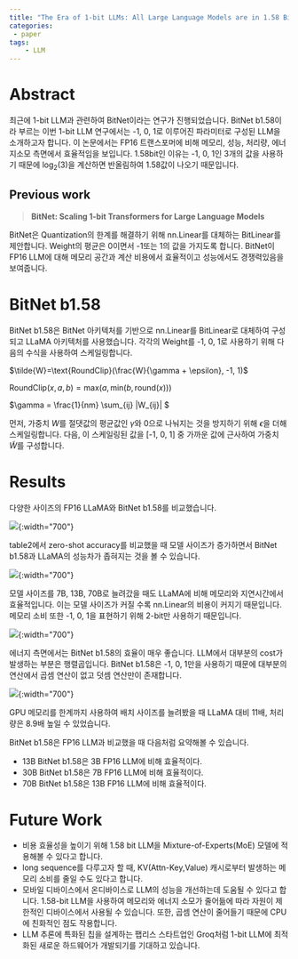 ```yaml
---
title: "The Era of 1-bit LLMs: All Large Language Models are in 1.58 Bits"
categories:
 - paper
tags:
    - LLM
---
```

# Abstract

최근에 1-bit LLM과 관련하여 BitNet이라는 연구가 진행되었습니다. BitNet b1.58이라 부르는 이번 1-bit LLM 연구에서는 -1, 0, 1로 이루어진 파라미터로 구성된 LLM을 소개하고자 합니다. 이 논문에서는 FP16 트랜스포머에 비해 메모리, 성능, 처리량, 에너지소모 측면에서 효율적임을 보입니다. 1.58bit인 이유는 -1, 0, 1인 3개의 값을 사용하기 때문에 $\text{log}_2(3)$을 계산하면 반올림하여 1.58값이 나오기 때문입니다.

## Previous work

> **BitNet: Scaling 1-bit Transformers for Large Language Models**
> 

BitNet은 Quantization의 한계를 해결하기 위해 nn.Linear를 대체하는 BitLinear를 제안합니다. Weight의 평균은 0이면서 -1또는 1의 값을 가지도록 합니다. BitNet이 FP16 LLM에 대해 메모리 공간과 계산 비용에서 효율적이고 성능에서도 경쟁력있음을 보여줍니다.

# BitNet b1.58

BitNet b1.58은 BitNet 아키텍처를 기반으로 nn.Linear를 BitLinear로 대체하여 구성되고 LLaMA 아키텍처를 사용했습니다. 각각의 Weight를 -1, 0, 1로 사용하기 위해 다음의 수식을 사용하여 스케일링합니다.

$\tilde{W}=\text{RoundClip}(\frac{W}{\gamma + \epsilon}, -1, 1)$

$\text{RoundClip}(x,a,b)=\text{max}(a,\text{min}(b,\text{round}(x)))$

$\gamma = \frac{1}{nm} \sum_{ij} \|W_{ij}\| $

먼저, 가중치 $W$를 절댓값의 평균값인 $\gamma$와 0으로 나눠지는 것을 방지하기 위해 $\epsilon$을 더해 스케일링합니다. 다음, 이 스케일링된 값을 [-1, 0, 1] 중 가까운 값에 근사하여 가중치 $\tilde{W}$를 구성합니다.

# Results

다양한 사이즈의 FP16 LLaMA와 BitNet b1.58를 비교했습니다. 

![](https://lh3.google.com/u/0/d/1xTIvsHMX7CRQMGZKmifvOO9GK_TbLVJr){:width="700"}    

table2에서 zero-shot accuracy를 비교했을 때 모델 사이즈가 증가하면서 BitNet b1.58과 LLaMA의 성능차가 좁혀지는 것을 볼 수 있습니다.

![](https://lh3.google.com/u/0/d/154-I-VBHdK545N6wz1gk3FfIOetHiOi9){:width="700"}    

모델 사이즈를 7B, 13B, 70B로 늘려갔을 때도 LLaMA에 비해 메모리와 지연시간에서 효율적입니다. 이는 모델 사이즈가 커질 수록 nn.Linear의 비용이 커지기 때문입니다. 메모리 소비 또한 -1, 0, 1을 표현하기 위해 2-bit만 사용하기 때문입니다.

![](https://lh3.google.com/u/0/d/1Lc2cVNo5wzHsJV7OSdK56w8bTGX5537B){:width="700"}    

에너지 측면에서는 BitNet b1.58의 효율이 매우 좋습니다. LLM에서 대부분의 cost가 발생하는 부분은 행렬곱입니다. BitNet b1.58은 -1, 0, 1만을 사용하기 때문에 대부분의 연산에서 곱셈 연산이 없고 덧셈 연산만이 존재합니다. 

![](https://lh3.google.com/u/0/d/1-t6fBA9irY1UX_wYjB0t1Uthdyf07WrN){:width="700"}    

GPU 메모리를 한계까지 사용하여 배치 사이즈를 늘려봤을 때 LLaMA 대비 11배, 처리량은 8.9배 높일 수 있었습니다.

BitNet b1.58은 FP16 LLM과 비교했을 때 다음처럼 요약해볼 수 있습니다.

- 13B BitNet b1.58은 3B FP16 LLM에 비해 효율적이다.
- 30B BitNet b1.58은 7B FP16 LLM에 비해 효율적이다.
- 70B BitNet b1.58은 13B FP16 LLM에 비해 효율적이다.

# Future Work

- 비용 효율성을 높이기 위해 1.58 bit LLM을 Mixture-of-Experts(MoE) 모델에 적용해볼 수 있다고 합니다.
- long sequence를 다루고자 할 때, KV(Attn-Key,Value) 캐시로부터 발생하는 메모리 소비를 줄일 수도 있다고 합니다.
- 모바일 디바이스에서 온디바이스로 LLM의 성능을 개선하는데 도움될 수 있다고 합니다. 1.58-bit LLM을 사용하여 메모리와 에너지 소모가 줄어듦에 따라 자원이 제한적인 디바이스에서 사용될 수 있습니다. 또한, 곱셈 연산이 줄어들기 때문에 CPU에 친화적인 점도 작용합니다.
- LLM 추론에 특화된 칩을 설계하는 팹리스 스타트업인 Groq처럼 1-bit LLM에 최적화된 새로운 하드웨어가 개발되기를 기대하고 있습니다.